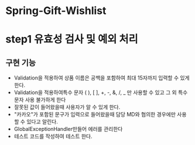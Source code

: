 # Spring-Gift-Wishlist

# step1 유효성 검사 및 예외 처리

## 구현 기능

- Validation을 적용하여 상품 이름은 공백을 포함하여 최대 15자까지 입력할 수 있게한다.
- Validation을 적용하여특수 문자 ( ), [ ], +, -, &, /, \_ 만 사용할 수 있고 그 외 특수 문자 사용 불가하게 한다
- 잘못된 값이 들어왔을때 사용자가 알 수 있게 한다.
- "카카오"가 포함된 문구가 입력으로 들어왔을때 담당 MD와 협의한 경우에만 사용할 수 있다고 알린다.
- GlobalExceptionHandler만들어 에러를 관리한다
- 테스트 코드를 작성하여 테스트 한다.
